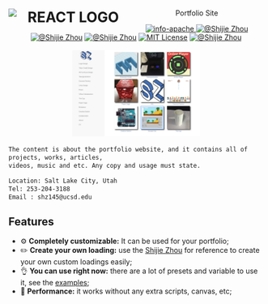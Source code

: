 <h1 ><div align="center"><a href="www.shijiezhou.com" title="React"><img style="float: left" width="240" src="https://www.shijiezhou.com/images/logo%20j.gif" alt="REACT LOGO"/></center></a></div></h1>

<p align="center">Portfolio Site</p>
<div align="center">
<a href="https://shijiezhou1.github.io/my-app/"><img alt="info-apache" src="https://img.shields.io/badge/License-Apache%202.0-blue.svg" />
</a>
<a href="https://shijiezhou1.github.io/my-app/"><img alt="@Shijie Zhou" src="https://img.shields.io/travis/php-v/symfony/symfony.svg" /></a>
<a href="https://shijiezhou1.github.io/my-app/"><img alt="@Shijie Zhou" src="https://img.shields.io/redmine/plugin/stars/redmine_xlsx_format_issue_exporter.svg" /></a>
<a href="https://shijiezhou1.github.io/my-app/"><img alt="@Shijie Zhou" src="https://img.shields.io/badge/Shijie-Portfolio-brightgreen.svg" /></a>
<a href="https://shijiezhou1.github.io/my-app/"><img alt="MIT License" src="https://img.shields.io/packagist/dt/doctrine/orm.svg" /></a>
<a href="https://shijiezhou1.github.io/my-app/"><img alt="@Shijie Zhou" src="https://img.shields.io/badge/Professional-Code-yellow.svg" /></a>
</div><br />

<div align="center">
<img width="50%" src="https://github.com/shijiezhou1/Portfolio/blob/master/images/screenshoot.png" />
</div>

```
The content is about the portfolio website, and it contains all of projects, works, articles, 
videos, music and etc. Any copy and usage must state.
```
```
Location: Salt Lake City, Utah
Tel: 253-204-3188
Email : shz145@ucsd.edu
```
## Features
* :gear: **Completely customizable:** It can be used for your portfolio;
* :pencil2: **Create your own loading:** use the
  [Shijie Zhou](https://www.shijie.com) for reference to create
  your own custom loadings easily;
* :ok_hand: **You can use right now:** there are a lot of presets and variable to use it, see the
  [examples](examples);
* :rocket: **Performance:** it works without any extra scripts,
  canvas, etc;

